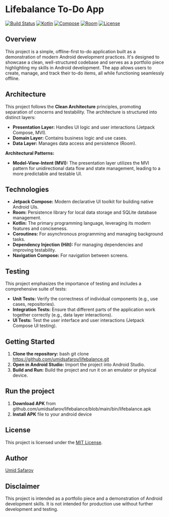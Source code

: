 # Lifebalance To-Do App

[![Build Status](https://img.shields.io/badge/build-passing-brightgreen)](https://github.com/umidsafarov/lifebalance/actions)
[![Kotlin](https://img.shields.io/badge/Kotlin-1.9.20-blue.svg)](https://kotlinlang.org/)
[![Compose](https://img.shields.io/badge/Jetpack%20Compose-1.5.4-blue.svg)](https://developer.android.com/jetpack/compose)
[![Room](https://img.shields.io/badge/Room-2.6.1-blue.svg)](https://developer.android.com/training/data-storage/room)
[![License](https://img.shields.io/badge/License-MIT-green.svg)](https://opensource.org/licenses/MIT)

## Overview

This project is a simple, offline-first to-do application built as a demonstration of modern Android development practices. It's designed to showcase a clean, well-structured codebase and serves as a portfolio piece highlighting my skills in Android development. The app allows users to create, manage, and track their to-do items, all while functioning seamlessly offline.

## Architecture

This project follows the **Clean Architecture** principles, promoting separation of concerns and testability. The architecture is structured into distinct layers:

*   **Presentation Layer:** Handles UI logic and user interactions (Jetpack Compose, MVI).
*   **Domain Layer:** Contains business logic and use cases.
*   **Data Layer:** Manages data access and persistence (Room).

**Architectural Patterns:**

*   **Model-View-Intent (MVI):** The presentation layer utilizes the MVI pattern for unidirectional data flow and state management, leading to a more predictable and testable UI.

## Technologies

*   **Jetpack Compose:** Modern declarative UI toolkit for building native Android UIs.
*   **Room:** Persistence library for local data storage and SQLite database management.
*   **Kotlin:** The primary programming language, leveraging its modern features and conciseness.
*   **Coroutines:** For asynchronous programming and managing background tasks.
*   **Dependency Injection (Hilt):** For managing dependencies and improving testability.
*   **Navigation Compose:** For navigation between screens.

## Testing

This project emphasizes the importance of testing and includes a comprehensive suite of tests:

*   **Unit Tests:** Verify the correctness of individual components (e.g., use cases, repositories).
*   **Integration Tests:** Ensure that different parts of the application work together correctly (e.g., data layer interactions).
*   **UI Tests:** Test the user interface and user interactions (Jetpack Compose UI testing).

## Getting Started

1.  **Clone the repository:** bash git clone https://github.com/umidsafarov/lifebalance.git
2.  **Open in Android Studio:** Import the project into Android Studio.
3.  **Build and Run:** Build the project and run it on an emulator or physical device.

## Run the project
1. **Download APK** from github.com/umidsafarov/lifebalance/blob/main/bin/lifebalance.apk
2. **Install APK** file to your android device

## License

This project is licensed under the [MIT License](https://opensource.org/licenses/MIT).

## Author

[Umid Safarov](https://www.linkedin.com/in/umidsafarov/)

## Disclaimer

This project is intended as a portfolio piece and a demonstration of Android development skills. It is not intended for production use without further development and testing.